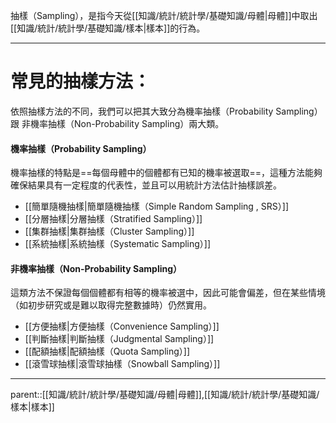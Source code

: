 抽樣（Sampling），是指今天從[[知識/統計/統計學/基礎知識/母體|母體]]中取出[[知識/統計/統計學/基礎知識/樣本|樣本]]的行為。
- - -
# 常見的抽樣方法：
依照抽樣方法的不同，我們可以把其大致分為機率抽樣（Probability Sampling）跟 非機率抽樣（Non-Probability Sampling）兩大類。

#### 機率抽樣（Probability Sampling）
機率抽樣的特點是==每個母體中的個體都有已知的機率被選取==，這種方法能夠確保結果具有一定程度的代表性，並且可以用統計方法估計抽樣誤差。
- [[簡單隨機抽樣|簡單隨機抽樣（Simple Random Sampling , SRS）]]
- [[分層抽樣|分層抽樣（Stratified Sampling）]]
- [[集群抽樣|集群抽樣（Cluster Sampling）]]
- [[系統抽樣|系統抽樣（Systematic Sampling）]]

#### 非機率抽樣（Non-Probability Sampling）
這類方法不保證每個個體都有相等的機率被選中，因此可能會偏差，但在某些情境（如初步研究或是難以取得完整數據時）仍然實用。
- [[方便抽樣|方便抽樣（Convenience Sampling）]]
- [[判斷抽樣|判斷抽樣（Judgmental Sampling）]]
- [[配額抽樣|配額抽樣（Quota Sampling）]]
- [[滾雪球抽樣|滾雪球抽樣（Snowball Sampling）]]
- - -
parent::[[知識/統計/統計學/基礎知識/母體|母體]],[[知識/統計/統計學/基礎知識/樣本|樣本]]